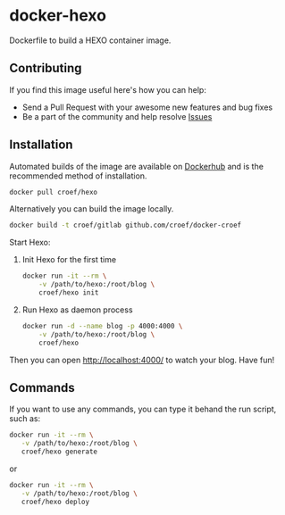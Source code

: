 # docker-hexo
Dockerfile to build a HEXO container image.

## Contributing
If you find this image useful here's how you can help:

- Send a Pull Request with your awesome new features and bug fixes
- Be a part of the community and help resolve [Issues](https://github.com/croef/docker-hexo/issues)

## Installation
Automated builds of the image are available on [Dockerhub](https://hub.docker.com/r/croef/hexo) and is the recommended method of installation.

```bash
docker pull croef/hexo
```

Alternatively you can build the image locally.

```bash
docker build -t croef/gitlab github.com/croef/docker-croef
```

Start Hexo:

1. Init Hexo for the first time
	
	```bash
	docker run -it --rm \
   		-v /path/to/hexo:/root/blog \
   		croef/hexo init
	```

2. Run Hexo as daemon process
	
	```bash
	docker run -d --name blog -p 4000:4000 \
   		-v /path/to/hexo:/root/blog \
   		croef/hexo
	```

Then you can open [http://localhost:4000/](http://localhost:4000/)  to watch your blog. Have fun! 

## Commands
If you want to use any commands, you can type it behand the run script, such as:

```bash
docker run -it --rm \
   -v /path/to/hexo:/root/blog \
   croef/hexo generate
```

or

```bash
docker run -it --rm \
   -v /path/to/hexo:/root/blog \
   croef/hexo deploy
```

